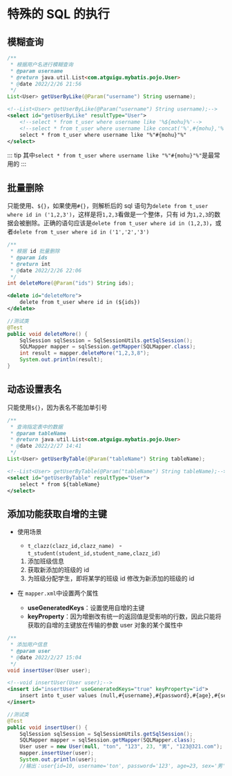 # 特殊的 SQL 的执行

## 模糊查询

```java
/**
 * 根据用户名进行模糊查询
 * @param username
 * @return java.util.List<com.atguigu.mybatis.pojo.User>
 * @date 2022/2/26 21:56
 */
List<User> getUserByLike(@Param("username") String username);
```

```xml
<!--List<User> getUserByLike(@Param("username") String username);-->
<select id="getUserByLike" resultType="User">
	<!--select * from t_user where username like '%${mohu}%'-->
	<!--select * from t_user where username like concat('%',#{mohu},'%')-->
	select * from t_user where username like "%"#{mohu}"%"
</select>
```

::: tip
其中`select * from t_user where username like "%"#{mohu}"%"`是最常用的
:::

## 批量删除
只能使用、`${}`，如果使用`#{}`，则解析后的 sql 语句为`delete from t_user where id in ('1,2,3')`，这样是将`1,2,3`看做是一个整体，只有 id 为`1,2,3`的数据会被删除。正确的语句应该是`delete from t_user where id in (1,2,3)`，或者`delete from t_user where id in ('1','2','3')`

```java
/**
 * 根据 id 批量删除
 * @param ids
 * @return int
 * @date 2022/2/26 22:06
 */
int deleteMore(@Param("ids") String ids);
```

```xml
<delete id="deleteMore">
	delete from t_user where id in (${ids})
</delete>
```

```java
//测试类
@Test
public void deleteMore() {
	SqlSession sqlSession = SqlSessionUtils.getSqlSession();
	SQLMapper mapper = sqlSession.getMapper(SQLMapper.class);
	int result = mapper.deleteMore("1,2,3,8");
	System.out.println(result);
}
```


## 动态设置表名

只能使用`${}`，因为表名不能加单引号

```java
/**
 * 查询指定表中的数据
 * @param tableName
 * @return java.util.List<com.atguigu.mybatis.pojo.User>
 * @date 2022/2/27 14:41
 */
List<User> getUserByTable(@Param("tableName") String tableName);
```

```xml
<!--List<User> getUserByTable(@Param("tableName") String tableName);-->
<select id="getUserByTable" resultType="User">
	select * from ${tableName}
</select>
```

## 添加功能获取自增的主键

- 使用场景
    - `t_clazz(clazz_id,clazz_name)
`   - `t_student(student_id,student_name,clazz_id)`
    1. 添加班级信息
    2. 获取新添加的班级的 id
    3. 为班级分配学生，即将某学的班级 id 修改为新添加的班级的 id

- 在 `mapper.xml`中设置两个属性
    - <strong>useGeneratedKeys</strong>：设置使用自增的主键
    - <strong>keyProperty</strong>：因为增删改有统一的返回值是受影响的行数，因此只能将获取的自增的主键放在传输的参数 user 对象的某个属性中

```java
/**
 * 添加用户信息
 * @param user
 * @date 2022/2/27 15:04
 */
void insertUser(User user);
```

```xml
<!--void insertUser(User user);-->
<insert id="insertUser" useGeneratedKeys="true" keyProperty="id">
	insert into t_user values (null,#{username},#{password},#{age},#{sex},#{email})
</insert>
```

```java
//测试类
@Test
public void insertUser() {
	SqlSession sqlSession = SqlSessionUtils.getSqlSession();
	SQLMapper mapper = sqlSession.getMapper(SQLMapper.class);
	User user = new User(null, "ton", "123", 23, "男", "123@321.com");
	mapper.insertUser(user);
	System.out.println(user);
	//输出：user{id=10, username='ton', password='123', age=23, sex='男', email='123@321.com'}，自增主键存放到了 user 的 id 属性中
```
